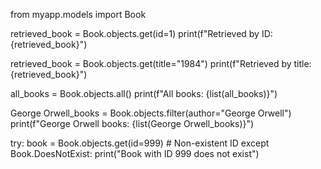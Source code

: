from myapp.models import Book

retrieved_book = Book.objects.get(id=1)
print(f"Retrieved by ID: {retrieved_book}")

retrieved_book = Book.objects.get(title="1984")
print(f"Retrieved by title: {retrieved_book}")

all_books = Book.objects.all()
print(f"All books: {list(all_books)}")

George Orwell_books = Book.objects.filter(author="George Orwell")
print(f"George Orwell books: {list(George Orwell_books)}")

try:
    book = Book.objects.get(id=999)  # Non-existent ID
except Book.DoesNotExist:
    print("Book with ID 999 does not exist")

